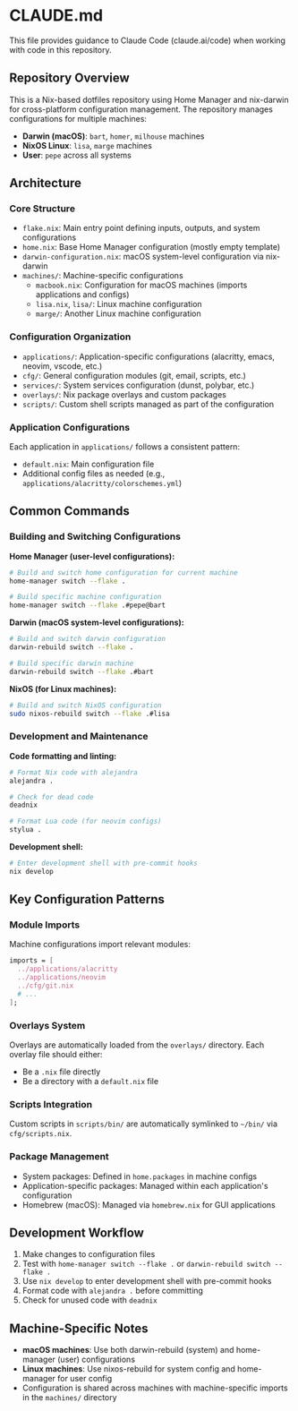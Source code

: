 # CLAUDE.md

This file provides guidance to Claude Code (claude.ai/code) when working with code in this repository.

## Repository Overview

This is a Nix-based dotfiles repository using Home Manager and nix-darwin for cross-platform configuration management. The repository manages configurations for multiple machines:

- **Darwin (macOS)**: `bart`, `homer`, `milhouse` machines
- **NixOS Linux**: `lisa`, `marge` machines
- **User**: `pepe` across all systems

## Architecture

### Core Structure
- `flake.nix`: Main entry point defining inputs, outputs, and system configurations
- `home.nix`: Base Home Manager configuration (mostly empty template)
- `darwin-configuration.nix`: macOS system-level configuration via nix-darwin
- `machines/`: Machine-specific configurations
  - `macbook.nix`: Configuration for macOS machines (imports applications and configs)
  - `lisa.nix`, `lisa/`: Linux machine configuration
  - `marge/`: Another Linux machine configuration

### Configuration Organization
- `applications/`: Application-specific configurations (alacritty, emacs, neovim, vscode, etc.)
- `cfg/`: General configuration modules (git, email, scripts, etc.)
- `services/`: System services configuration (dunst, polybar, etc.)
- `overlays/`: Nix package overlays and custom packages
- `scripts/`: Custom shell scripts managed as part of the configuration

### Application Configurations
Each application in `applications/` follows a consistent pattern:
- `default.nix`: Main configuration file
- Additional config files as needed (e.g., `applications/alacritty/colorschemes.yml`)

## Common Commands

### Building and Switching Configurations

**Home Manager (user-level configurations):**
```bash
# Build and switch home configuration for current machine
home-manager switch --flake .

# Build specific machine configuration
home-manager switch --flake .#pepe@bart
```

**Darwin (macOS system-level configurations):**
```bash
# Build and switch darwin configuration
darwin-rebuild switch --flake .

# Build specific darwin machine
darwin-rebuild switch --flake .#bart
```

**NixOS (for Linux machines):**
```bash
# Build and switch NixOS configuration
sudo nixos-rebuild switch --flake .#lisa
```

### Development and Maintenance

**Code formatting and linting:**
```bash
# Format Nix code with alejandra
alejandra .

# Check for dead code
deadnix

# Format Lua code (for neovim configs)
stylua .
```

**Development shell:**
```bash
# Enter development shell with pre-commit hooks
nix develop
```

## Key Configuration Patterns

### Module Imports
Machine configurations import relevant modules:
```nix
imports = [
  ../applications/alacritty
  ../applications/neovim
  ../cfg/git.nix
  # ...
];
```

### Overlays System
Overlays are automatically loaded from the `overlays/` directory. Each overlay file should either:
- Be a `.nix` file directly
- Be a directory with a `default.nix` file

### Scripts Integration
Custom scripts in `scripts/bin/` are automatically symlinked to `~/bin/` via `cfg/scripts.nix`.

### Package Management
- System packages: Defined in `home.packages` in machine configs
- Application-specific packages: Managed within each application's configuration
- Homebrew (macOS): Managed via `homebrew.nix` for GUI applications

## Development Workflow

1. Make changes to configuration files
2. Test with `home-manager switch --flake .` or `darwin-rebuild switch --flake .`
3. Use `nix develop` to enter development shell with pre-commit hooks
4. Format code with `alejandra .` before committing
5. Check for unused code with `deadnix`

## Machine-Specific Notes

- **macOS machines**: Use both darwin-rebuild (system) and home-manager (user) configurations
- **Linux machines**: Use nixos-rebuild for system config and home-manager for user config
- Configuration is shared across machines with machine-specific imports in the `machines/` directory